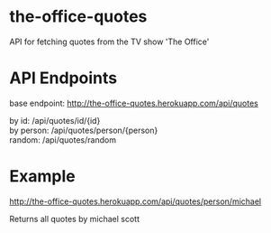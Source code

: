 # the-office-quotes
API for fetching quotes from the TV show 'The Office'

# API Endpoints
base endpoint: http://the-office-quotes.herokuapp.com/api/quotes

by id: /api/quotes/id/{id} <br />
by person: /api/quotes/person/{person} <br />
random: /api/quotes/random

# Example
http://the-office-quotes.herokuapp.com/api/quotes/person/michael

Returns all quotes by michael scott
